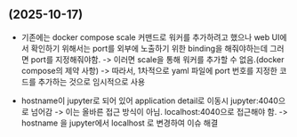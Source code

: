 ## (2025-10-17) 
- 기존에는 docker compose scale 커맨드로 워커를 추가하려고 했으나 web UI에서 확인하기 위해서는 port를 외부에 노출하기 위한 binding을 해줘야하는데 그러면 port를 지정해줘야함. -> 이러면 scale을 통해 워커를 추가할 수 없음.(docker compose의 제약 사항) -> 따라서, 1차적으로 yaml 파일에 port 번호를 지정한 코드를 추가하는 것으로 임시적으로 사용

- hostname이 jupyter로 되어 있어 application detail로 이동시 jupyter:4040으로 넘어감 -> 이는 올바른 접근 방식이 아님. localhost:4040으로 접근해야 함. -> hostname 을 jupyter에서 localhost 로 변경하여 이슈 해결